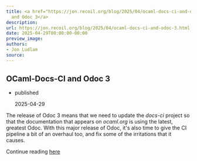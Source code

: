 ```yaml
---
title: <a href="https://jon.recoil.org/blog/2025/04/ocaml-docs-ci-and-odoc-3.html">OCaml-Docs-CI
  and Odoc 3</a>
description:
url: https://jon.recoil.org/blog/2025/04/ocaml-docs-ci-and-odoc-3.html
date: 2025-04-29T00:00:00-00:00
preview_image:
authors:
- Jon Ludlam
source:
---
```


<section><h1><a href="https://jon.recoil.org/atom.xml#ocaml-docs-ci-and-odoc-3" class="anchor"></a>OCaml-Docs-CI and Odoc 3</h1><ul class="at-tags"><li class="published"><span class="at-tag">published</span> <p>2025-04-29</p></li></ul><p>The release of Odoc 3 means that we need to update the <em>docs-ci</em> project so that the documentation that appears on <em>ocaml.org</em> is using the latest, greatest Odoc. With this major release of Odoc, it's also time to give the CI pipeline a bit of an overhaul too, and fix some of the irritations that it causes.</p></section><p>Continue reading <a href="https://jon.recoil.org/blog/2025/04/ocaml-docs-ci-and-odoc-3.html">here</a></p>
